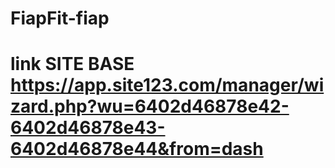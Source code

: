 # FiapFit-fiap
# link SITE BASE https://app.site123.com/manager/wizard.php?wu=6402d46878e42-6402d46878e43-6402d46878e44&from=dash
